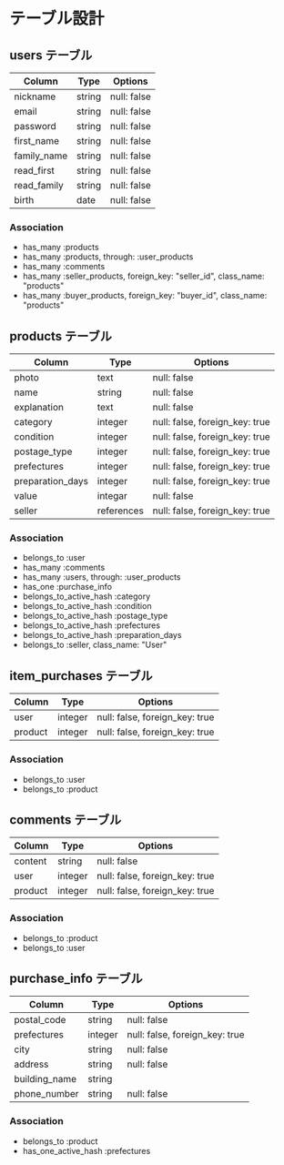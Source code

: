 # テーブル設計

## users テーブル
| Column      | Type   | Options     |
| ----------- | ------ | ----------- |
| nickname    | string | null: false |
| email       | string | null: false |
| password    | string | null: false |
| first_name  | string | null: false |
| family_name | string | null: false |
| read_first  | string | null: false |
| read_family | string | null: false |
| birth       | date   | null: false |

### Association

- has_many :products
- has_many :products, through: :user_products
- has_many :comments
- has_many :seller_products, foreign_key: "seller_id", class_name: "products"
- has_many :buyer_products, foreign_key: "buyer_id", class_name: "products"

## products テーブル
| Column              | Type       | Options                        |
| ------------------- | ---------- | ------------------------------ |
| photo               | text       | null: false                    |
| name                | string     | null: false                    |
| explanation         | text       | null: false                    |
| category            | integer    | null: false, foreign_key: true |
| condition           | integer    | null: false, foreign_key: true |
| postage_type        | integer    | null: false, foreign_key: true |
| prefectures         | integer    | null: false, foreign_key: true |
| preparation_days    | integer    | null: false, foreign_key: true |
| value               | integar    | null: false                    |
| seller              | references | null: false, foreign_key: true |


### Association

- belongs_to :user
- has_many :comments
- has_many :users, through: :user_products
- has_one :purchase_info
- belongs_to_active_hash :category
- belongs_to_active_hash :condition
- belongs_to_active_hash :postage_type
- belongs_to_active_hash :prefectures
- belongs_to_active_hash :preparation_days
- belongs_to :seller, class_name: "User"


## item_purchases テーブル
| Column  | Type    | Options                        |
| ------- | ------- | ------------------------------ |
| user    | integer | null: false, foreign_key: true |
| product | integer | null: false, foreign_key: true |

### Association

- belongs_to :user
- belongs_to :product


## comments テーブル
| Column  | Type       | Options                        |
| ------- | ---------- | ------------------------------ |
| content | string     | null: false                    |
| user    | integer    | null: false, foreign_key: true |
| product | integer    | null: false, foreign_key: true |

### Association

- belongs_to :product
- belongs_to :user

## purchase_info テーブル

| Column        | Type       | Options                        |
| ------------- | ---------- | ------------------------------ |
| postal_code   | string     | null: false                    |
| prefectures   | integer    | null: false, foreign_key: true |
| city          | string     | null: false                    |
| address       | string     | null: false                    |
| building_name | string     |                                |
| phone_number  | string     | null: false                    |

### Association

- belongs_to :product
- has_one_active_hash :prefectures